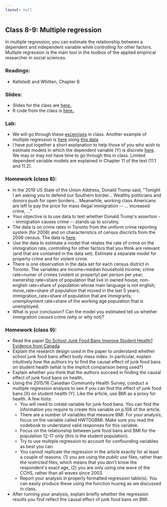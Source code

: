 ```yaml
---
layout: null
---
```


## Class 8-9: Multiple regression

In multiple regression, you can estimate the relationship between a dependent and independent variable while *controlling* for other factors.
Multiple regression is the main tool in the toolbox of the applied empirical researcher in social sciences.

### Readings:
- Kellstedt and Whitten, Chapter 9.

### Slides:
- Slides for the class are [here.](https://github.com/nicrivers/uo_api_6319/raw/master/class7.pdf).
- R code from the class is [here.](https://github.com/nicrivers/uo_api_6319/raw/master/nov_12_2019_class.R).

### Lab:
- We will go through these [excercises](http://htmlpreview.github.io/?https://github.com/nicrivers/uo_api_6319/blob/master/R_session_7.html) in class.  Another example of multiple regression is [here](http://htmlpreview.github.io/?https://github.com/nicrivers/uo_api_6319/blob/master/week9_lab.html) using [this data](https://github.com/nicrivers/uo_api_6319/raw/master/small_gss2015.csv)
- I have put together a short explanation to help those of you who wish to estimate models in which the dependent variable (Y) is discrete [here](http://htmlpreview.github.io/?https://github.com/nicrivers/uo_api_6319/blob/master/limdep.html).  We may or may not have time to go through this in class.  Limited dependent variable models are explained in Chapter 11 of the text (11.1 and 11.2).

### Homework (class 8):
- In the 2019 US State of the Union Address, Donald Trump said, "Tonight I am asking you to defend our Southern border... Wealthy politicians and donors push for open borders... Meanwhile, working class Americans are left to pay the price for mass illegal immigration -- ... increased crime, ..."
- Your objective is to use data to test whether Donald Trump's assertion -- immigration causes crime -- stands up to scrutiny.
- The data is on crime rates in Toronto from the uniform crime reporting system (for 2006) and on characteristics of census discricts from the 2006 census.  The data is [here](https://raw.githubusercontent.com/nicrivers/uo_api_6319/master/toronto_crime.csv).
- Use the data to estimate a model that relates the rate of crime on the immigration rate, controlling for other factors that you think are relevant (and that are contained in the data set).  Estimate a separate model for property crime and for violent crime.
- There is one observation in the data set for each census district in Toronto.  The variables are income=median household income; crime rate=numer of crimes (violent or property) per person per year; ownership rate=share of population that live in owned house; non-english rate=share of population whose main language is not english; move_rate=share of population that moved in the last 5 years; immigration_rate=share of population that are immigrants; unemployment rate=share of the working age population that is unemployed.
- What is your conclusion?  Can the model you estimated tell us whether immigration *causes* crime (why or why not)?

### Homework (class 9):
- Read the paper [Do School Junk Food Bans Improve Student Health? Evidence from Canada](https://github.com/nicrivers/uo_api_6319/raw/master/cpp.2016-090.pdf).
- Explain the research design used in the paper to understand whether school junk food bans affect body mass index.  In particular, explain intuitively how the authors try to find the causal effect of junk food bans on student health (what is the implicit comparison being used?)
- Explain whether you think that the authors succeed in finding the causal effect of junk food bans on health.
- Using the 2015/16 Canadian Community Health Survey, conduct a multiple regression analysis to see if you can find the effect of junk food bans (X) on student health (Y).  Like the article, use BMI as a proxy for health.  A few hints:
    - You will need to create variable for junk food bans.  You can find the information you require to create this variable on p.106 of the article.
    - There are a number of variables that measure BMI.  For your analysis, focus on the variable called HWTDGBMI.  Make sure you read the codebook to understand valid responses for this variable.
    - Focus on the relationship between junk food bans and BMI for the population 12-17 only (this is the student population).
    - Try to use multiple regression to account for confounding variables as best you can.
    - You cannot replicate the regression in the article exactly for at least a couple of reasons.  (1) you are using the *public use* files, rather than the *restricted* files, which means that you don't know the respondent's exact age, (2) you are only using one wave of the CCHS, rather than all waves since 2003.
    - Report your analysis in properly formatted regression table(s).  You can easily produce these using the function huxreg as we discussed in class.
- After running your analysis, explain briefly whether the regression results you find reflect the causal effect of junk food bans on BMI.
